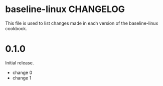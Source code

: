 # baseline-linux CHANGELOG

This file is used to list changes made in each version of the baseline-linux cookbook.

# 0.1.0

Initial release.

- change 0
- change 1

